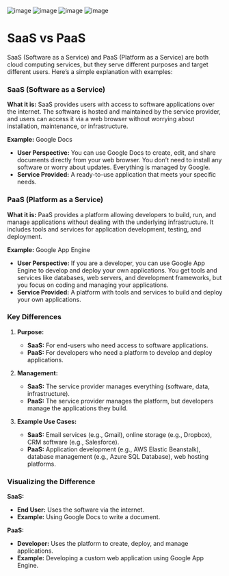 ![image](https://github.com/user-attachments/assets/ec03894f-ee97-4a03-ac49-4153be03a3e7)
![image](https://github.com/user-attachments/assets/10fcd10a-141a-40a7-af18-438d20d008d8)
![image](https://github.com/user-attachments/assets/c9fadb15-7c86-44ff-9c25-61abcd2e1742)
![image](https://github.com/user-attachments/assets/c82b397d-1a54-4df7-b11d-b1d0c0419515)

# SaaS vs PaaS
SaaS (Software as a Service) and PaaS (Platform as a Service) are both cloud computing services, but they serve different purposes and target different users. Here’s a simple explanation with examples:

### SaaS (Software as a Service)

**What it is:** SaaS provides users with access to software applications over the internet. The software is hosted and maintained by the service provider, and users can access it via a web browser without worrying about installation, maintenance, or infrastructure.

**Example:** Google Docs
- **User Perspective:** You can use Google Docs to create, edit, and share documents directly from your web browser. You don’t need to install any software or worry about updates. Everything is managed by Google.
- **Service Provided:** A ready-to-use application that meets your specific needs.

### PaaS (Platform as a Service)

**What it is:** PaaS provides a platform allowing developers to build, run, and manage applications without dealing with the underlying infrastructure. It includes tools and services for application development, testing, and deployment.

**Example:** Google App Engine
- **User Perspective:** If you are a developer, you can use Google App Engine to develop and deploy your own applications. You get tools and services like databases, web servers, and development frameworks, but you focus on coding and managing your applications.
- **Service Provided:** A platform with tools and services to build and deploy your own applications.

### Key Differences

1. **Purpose:**
   - **SaaS:** For end-users who need access to software applications.
   - **PaaS:** For developers who need a platform to develop and deploy applications.

2. **Management:**
   - **SaaS:** The service provider manages everything (software, data, infrastructure).
   - **PaaS:** The service provider manages the platform, but developers manage the applications they build.

3. **Example Use Cases:**
   - **SaaS:** Email services (e.g., Gmail), online storage (e.g., Dropbox), CRM software (e.g., Salesforce).
   - **PaaS:** Application development (e.g., AWS Elastic Beanstalk), database management (e.g., Azure SQL Database), web hosting platforms.

### Visualizing the Difference

**SaaS:**
- **End User:** Uses the software via the internet.
- **Example:** Using Google Docs to write a document.

**PaaS:**
- **Developer:** Uses the platform to create, deploy, and manage applications.
- **Example:** Developing a custom web application using Google App Engine.


